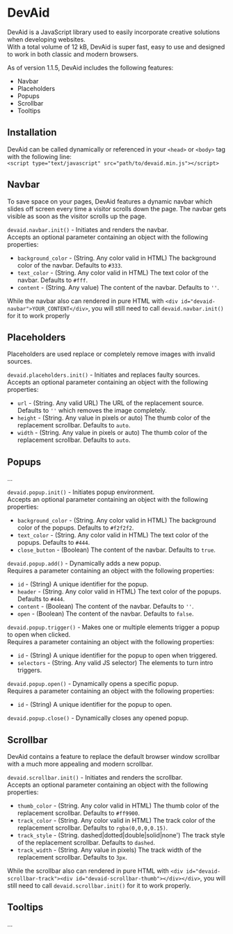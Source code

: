 # DevAid
DevAid is a JavaScript library used to easily incorporate creative solutions when developing websites.<br/>
With a total volume of 12 kB, DevAid is super fast, easy to use and designed to work in both classic and modern browsers.

As of version 1.1.5, DevAid includes the following features:
* Navbar
* Placeholders
* Popups
* Scrollbar
* Tooltips

## Installation
DevAid can be called dynamically or referenced in your `<head>` or `<body>` tag with the following line:<br/>
`<script type="text/javascript" src="path/to/devaid.min.js"></script>`

## Navbar
To save space on your pages, DevAid features a dynamic navbar which slides off screen every time a visitor scrolls down the page. The navbar gets visible as soon as the visitor scrolls up the page.

`devaid.navbar.init()` - Initiates and renders the navbar.<br/>
Accepts an optional parameter containing an object with the following properties:
* `background_color` - (String. Any color valid in HTML) The background color of the navbar. Defaults to `#333`.
* `text_color` - (String. Any color valid in HTML) The text color of the navbar. Defaults to `#fff`.
* `content` - (String. Any value) The content of the navbar. Defaults to `''`.

While the navbar also can rendered in pure HTML with `<div id="devaid-navbar">YOUR_CONTENT</div>`, you will still need to call `devaid.navbar.init()` for it to work properly

## Placeholders
Placeholders are used replace or completely remove images with invalid sources.

`devaid.placeholders.init()` - Initiates and replaces faulty sources.<br/>
Accepts an optional parameter containing an object with the following properties:
* `url` - (String. Any valid URL) The URL of the replacement source. Defaults to `''` which removes the image completely.
* `height` - (String. Any value in pixels or auto) The thumb color of the replacement scrollbar. Defaults to `auto`.
* `width` - (String. Any value in pixels or auto) The thumb color of the replacement scrollbar. Defaults to `auto`.

## Popups
...

`devaid.popup.init()` - Initiates popup environment.<br/>
Accepts an optional parameter containing an object with the following properties:
* `background_color` - (String. Any color valid in HTML) The background color of the popups. Defaults to `#f2f2f2`.
* `text_color` - (String. Any color valid in HTML) The text color of the popups. Defaults to `#444`.
* `close_button` - (Boolean) The content of the navbar. Defaults to `true`.

`devaid.popup.add()` - Dynamically adds a new popup.<br/>
Requires a parameter containing an object with the following properties:
* `id` - (String) A unique identifier for the popup.
* `header` - (String. Any color valid in HTML) The text color of the popups. Defaults to `#444`.
* `content` - (Boolean) The content of the navbar. Defaults to `''`.
* `open` - (Boolean) The content of the navbar. Defaults to `false`.

`devaid.popup.trigger()` - Makes one or multiple elements trigger a popup to open when clicked.<br/>
Requires a parameter containing an object with the following properties:
* `id` - (String) A unique identifier for the popup to open when triggered.
* `selectors` - (String. Any valid JS selector) The elements to turn intro triggers.

`devaid.popup.open()` - Dynamically opens a specific popup.<br/>
Requires a parameter containing an object with the following properties:
* `id` - (String) A unique identifier for the popup to open.

`devaid.popup.close()` - Dynamically closes any opened popup.

## Scrollbar
DevAid contains a feature to replace the default browser window scrollbar with a much more appealing and modern scrollbar.

`devaid.scrollbar.init()` - Initiates and renders the scrollbar.<br/>
Accepts an optional parameter containing an object with the following properties:
* `thumb_color` - (String. Any color valid in HTML) The thumb color of the replacement scrollbar. Defaults to `#ff9900`.
* `track_color` - (String. Any color valid in HTML) The track color of the replacement scrollbar. Defaults to `rgba(0,0,0,0.15)`.
* `track_style` - (String. dashed|dotted|double|solid|none') The track style of the replacement scrollbar. Defaults to `dashed`.
* `track_width` - (String. Any value in pixels) The track width of the replacement scrollbar. Defaults to `3px`.

While the scrollbar also can rendered in pure HTML with `<div id="devaid-scrollbar-track"><div id="devaid-scrollbar-thumb"></div></div>`, you will still need to call `devaid.scrollbar.init()` for it to work properly.

## Tooltips
...
